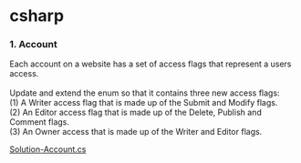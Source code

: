 # csharp
<h3>1. Account </h3>
Each account on a website has a set of access flags that represent a users access. <br/><br/>
Update and extend the enum so that it contains three new access flags:<br/>
(1) A Writer access flag that is made up of the Submit and Modify flags.<br/>
(2) An Editor access flag that is made up of the Delete, Publish and Comment flags.<br/>
(3) An Owner access that is made up of the Writer and Editor flags.<br/>

[Solution-Account.cs](https://github.com/mengyi1028/csharp/blob/main/Account.cs) 
